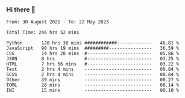 ### Hi there 👋

<!--
**dominoto/dominoto** is a ✨ _special_ ✨ repository because its `README.md` (this file) appears on your GitHub profile.

Here are some ideas to get you started:

- 🔭 I’m currently working on ...
- 🌱 I’m currently learning ...
- 👯 I’m looking to collaborate on ...
- 🤔 I’m looking for help with ...
- 💬 Ask me about ...
- 📫 How to reach me: ...
- 😄 Pronouns: ...
- ⚡ Fun fact: ...
-->
<!--START_SECTION:waka-->

```text
From: 30 August 2021 - To: 22 May 2023

Total Time: 246 hrs 52 mins

Python       120 hrs 30 mins ############-------------   48.81 %
JavaScript   90 hrs 19 mins  #########----------------   36.59 %
CSS          14 hrs 28 mins  #------------------------   05.86 %
JSON         8 hrs           #------------------------   03.25 %
HTML         7 hrs 56 mins   #------------------------   03.22 %
Text         2 hrs 4 mins    -------------------------   00.84 %
SCSS         2 hrs 4 mins    -------------------------   00.84 %
Other        39 mins         -------------------------   00.27 %
TOML         20 mins         -------------------------   00.14 %
INI          15 mins         -------------------------   00.10 %
```

<!--END_SECTION:waka-->
